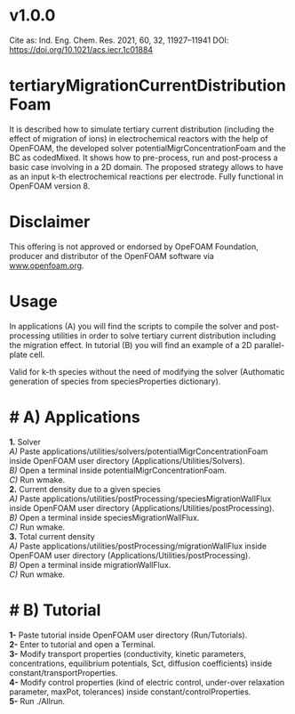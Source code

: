 # v1.0.0

Cite as: Ind. Eng. Chem. Res. 2021, 60, 32, 11927–11941
DOI: https://doi.org/10.1021/acs.iecr.1c01884

# tertiaryMigrationCurrentDistributionFoam
It is described how to simulate tertiary current distribution (including the effect of migration of ions) in electrochemical reactors with the help of OpenFOAM, the developed solver potentialMigrConcentrationFoam and the BC as codedMixed. It shows how to pre-process, run and post-process a basic case involving in a 2D domain. 
The proposed strategy allows to have as an input k-th electrochemical reactions per electrode. Fully functional in OpenFOAM version 8.

# Disclaimer
This offering is not approved or endorsed by OpeFOAM Foundation, producer and distributor of the OpenFOAM software via www.openfoam.org.

# Usage
In applications (A) you will find the scripts to compile the solver and post-processing utilities in order to solve tertiary current distribution including the migration effect.
In tutorial (B) you will find an example of a 2D parallel-plate cell. 

Valid for k-th species without the need of modifying the solver (Authomatic generation of species from speciesProperties dictionary).  

# #  A) Applications
**1.**  Solver  
_A)_ Paste applications/utilities/solvers/potentialMigrConcentrationFoam inside OpenFOAM user directory (Applications/Utilities/Solvers).  
_B)_ Open a terminal inside potentialMigrConcentrationFoam.  
_C)_ Run wmake.  
**2.**  Current density due to a given species  
_A)_ Paste applications/utilities/postProcessing/speciesMigrationWallFlux inside OpenFOAM user directory (Applications/Utilities/postProcessing).  
_B)_ Open a terminal inside speciesMigrationWallFlux.  
_C)_ Run wmake.  
**3.**  Total current density  
_A)_ Paste applications/utilities/postProcessing/migrationWallFlux inside OpenFOAM user directory (Applications/Utilities/postProcessing).  
_B)_ Open a terminal inside migrationWallFlux.  
_C)_ Run wmake.  


# #  B) Tutorial
**1-** Paste tutorial inside OpenFOAM user directory (Run/Tutorials).  
**2-** Enter to tutorial and open a Terminal.  
**3-** Modify transport properties (conductivity, kinetic parameters, concentrations, equilibrium potentials, Sct, diffusion coefficients) inside constant/transportProperties.  
**4-** Modify control properties (kind of electric control, under-over relaxation parameter, maxPot, tolerances) inside constant/controlProperties.   
**5-** Run ./Allrun.    

